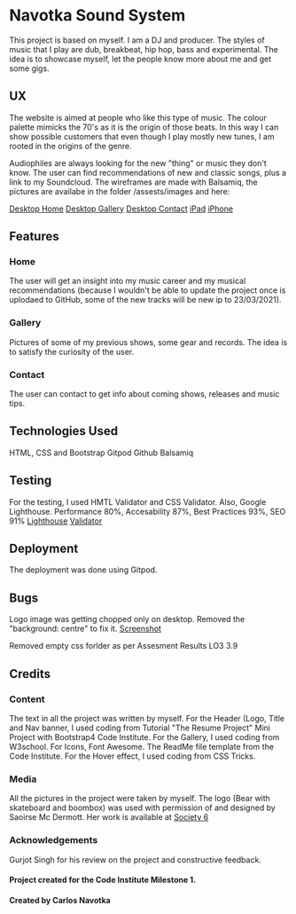 # Navotka Sound System

This project is based on myself. I am a DJ and producer. The styles of music that I play are dub, breakbeat, hip hop, bass and experimental.
The idea is to showcase myself, let the people know more about me and get some gigs.

## UX
The website is aimed at people who like this type of music. The colour palette mimicks the 70's as it is the origin of those beats. In this way I can show possible customers that even though I play mostly new tunes, I am rooted in the origins of the genre.

Audiophiles are always looking for the new "thing" or music they don't know. The user can find recommendations of new and classic songs, plus a link to my Soundcloud.
The wireframes are made with Balsamiq, the pictures are availabe in the folder /assests/images and here:

[Desktop Home]("github.com/cnavotka/navotka-soundsystem/blob/master/assets/images/BalsamiqMS1.pdf")
[Desktop Gallery]("github.com/cnavotka/navotka-soundsystem/blob/master/assets/images/BalsamiqMS1i.pdf")
[Desktop Contact]("github.com/cnavotka/navotka-soundsystem/blob/master/assets/images/BalsamiqMS1iii.pdf")
[iPad]("github.com/cnavotka/navotka-soundsystem/blob/master/assets/images/iPadii.png")
[iPhone]("github.com/cnavotka/navotka-soundsystem/blob/master/assets/images/Mobile%20balsamiq.png")


## Features
### Home
The user will get an insight into my music career and my musical recommendations (because I wouldn't be able to update the project once is uplodaed to GitHub, some of the new tracks will be new ip to 23/03/2021).

### Gallery

Pictures of some of my previous shows, some gear and records. The idea is to satisfy the curiosity of the user.

### Contact
The user can contact to get info about coming shows, releases and music tips.

## Technologies Used

HTML, CSS and Bootstrap
Gitpod
Github 
Balsamiq 

## Testing
For the testing, I used HMTL Validator and CSS Validator. Also, Google Lighthouse.
Performance 80%, Accesability 87%, Best Practices 93%, SEO 91%
[Lighthouse]("github.com/cnavotka/navotka-soundsystem/blob/master/assets/images/perfomancelighthouse.png")
[Validator]("github.com/cnavotka/navotka-soundsystem/blob/master/assets/images/validatorhtml.png")


## Deployment
The deployment was done using Gitpod.

## Bugs
Logo image was getting chopped only on desktop. Removed the "background: centre" to fix it. 
[Screenshot]("github.com/cnavotka/navotka-soundsystem/blob/master/assets/images/headlogcut.png")

Removed empty css forlder as per Assesment Results LO3 3.9

## Credits
### Content
The text in all the project was written by myself.
For the Header (Logo, Title and Nav banner, I used coding from Tutorial "The Resume Project" Mini Project with Bootstrap4 Code Institute.
For the Gallery, I used coding from W3school.
For Icons, Font Awesome.
The ReadMe file template from the Code Institute.
For the Hover effect, I used coding from CSS Tricks.

### Media
All the pictures in the project were taken by myself.
The logo (Bear with skateboard and boombox) was used with permission of and designed by Saoirse Mc Dermott. Her work is available at [Society 6]("society6.com/saoirsesushi")

### Acknowledgements

Gurjot Singh for his review on the project and constructive feedback.

#### Project created for the Code Institute Milestone 1.
#### Created by Carlos Navotka 







